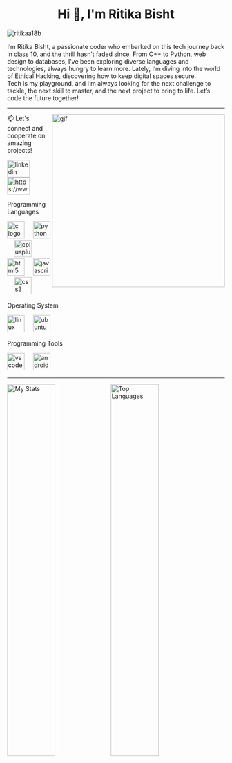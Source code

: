 <h1 align="center">Hi 👋, I'm Ritika Bisht</h1>
<p align="left"> <img src="https://komarev.com/ghpvc/?username=ritikaa18b&label=Profile%20views&color=0e75b6&style=flat" alt="ritikaa18b" /> </p>

I’m Ritika Bisht, a passionate coder who embarked on this tech journey back in class 10, and the thrill hasn’t faded since. From C++ to Python, web design to databases, I’ve been exploring diverse languages and technologies, always hungry to learn more. Lately, I’m diving into the world of Ethical Hacking, discovering how to keep digital spaces secure.  
Tech is my playground, and I’m always looking for the next challenge to tackle, the next skill to master, and the next project to bring to life. Let’s code the future together!  

<hr>
<img align="right" width="400" alt= "gif" src="https://www.multirecruit.com/wp-content/uploads/2022/05/What-does-a-Full-Stack-Developer-do.png" />
📫 Let's connect and cooperate on amazing projects!</p>
<div align="left">
  <a href="https://www.linkedin.com/in/ritika-bisht-b82934224?utm_source=share&utm_campaign=share_via&utm_content=profile&utm_medium=android_app">
  <img src="https://raw.githubusercontent.com/maurodesouza/profile-readme-generator/master/src/assets/icons/social/linkedin/default.svg" width="52" height="40" alt="linkedin logo" />
  </a>
  <a href="https://www.hackerrank.com/dashboard" target="blank">
    <img src="https://raw.githubusercontent.com/rahuldkjain/github-profile-readme-generator/master/src/images/icons/Social/hackerrank.svg" alt="https://www.hackerrank.com/dashboard" height="40" width="52" /></a>
</div>

<p align="left">Programming Languages</p>
<div align="left">
  <img src="https://cdn.jsdelivr.net/gh/devicons/devicon/icons/c/c-original.svg" height="40" alt="c logo"  />
  <img width="12" />
  <img src="https://cdn.jsdelivr.net/gh/devicons/devicon/icons/python/python-original.svg" height="40" alt="python logo"  />
  <img width="12" />
  <img src="https://cdn.jsdelivr.net/gh/devicons/devicon/icons/cplusplus/cplusplus-original.svg" height="40" alt="cplusplus logo"  />
  <img width="12" />
  <img src="https://cdn.jsdelivr.net/gh/devicons/devicon/icons/html5/html5-original.svg" height="40" alt="html5 logo"  />
  <img width="12" />
  <img src="https://cdn.jsdelivr.net/gh/devicons/devicon/icons/javascript/javascript-original.svg" height="40" alt="javascript logo"  />
  <img width="12" />
  <img src="https://cdn.jsdelivr.net/gh/devicons/devicon/icons/css3/css3-original.svg" height="40" alt="css3 logo"  />
</div>

<p align="left">Operating System</p>
<div align="left">
  <img src="https://cdn.jsdelivr.net/gh/devicons/devicon/icons/linux/linux-original.svg" height="40" alt="linux logo"  />
  <img width="12" />
  <img src="https://cdn.jsdelivr.net/gh/devicons/devicon/icons/ubuntu/ubuntu-plain.svg" height="40" alt="ubuntu logo"  />
</div>

<p align="left">Programming Tools</p>
<div align="left">
  <img src="https://cdn.jsdelivr.net/gh/devicons/devicon/icons/vscode/vscode-original.svg" height="40" alt="vscode logo"  />
  <img width="12" />
  <img src="https://cdn.jsdelivr.net/gh/devicons/devicon/icons/androidstudio/androidstudio-original.svg" height="40" alt="androidstudio logo"  />
 </div>

<hr>
<img alt="My Stats" align="left" width="47%" src= "https://github-readme-stats.vercel.app/api?username=ritika18b&show_icons=true&theme=highcontrast&rank_icon=github" />

<img alt="Top Languages"  align="left" width="47%" src= "https://github-readme-stats.vercel.app/api/top-langs/?username=ritika18b&layout=compact"/>  
   
   


